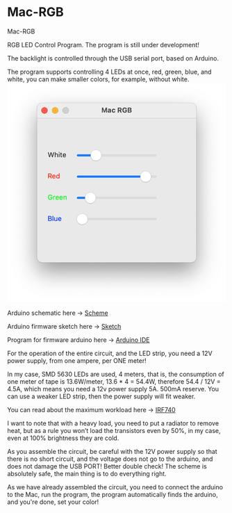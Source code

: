 # Mac-RGB
Mac-RGB

RGB LED Control Program.
The program is still under development!

The backlight is controlled through the USB serial port, based on Arduino.

The program supports controlling 4 LEDs at once, red, green, blue, and white, you can make smaller colors, for example, without white.
![Mac-RGB](./img/1.png)

Arduino schematic here -> [Scheme](https://github.com/DiCode77/Mac-RGB/blob/main/img/2.jpg)

Arduino firmware sketch here -> [Sketch](https://github.com/DiCode77/Mac-RGB/tree/main/sketch)

Program for firmware arduino here -> [Arduino IDE](https://www.arduino.cc/en/software)

For the operation of the entire circuit, and the LED strip, you need a 12V power supply, from one ampere, per ONE meter!

In my case, SMD 5630 LEDs are used, 4 meters, that is, the consumption of one meter of tape is 13.6W/meter, 13.6 * 4 = 54.4W, therefore 54.4 / 12V = 4.5A, which means you need a 12v power supply 5A. 500mA reserve.
You can use a weaker LED strip, then the power supply will fit weaker.

You can read about the maximum workload here -> [IRF740](https://www.vishay.com/docs/91054/91054.pdf)

I want to note that with a heavy load, you need to put a radiator to remove heat, but as a rule you won’t load the transistors even by 50%, in my case, even at 100% brightness they are cold.

As you assemble the circuit, be careful with the 12V power supply so that there is no short circuit, and the voltage does not go to the arduino, and does not damage the USB PORT! Better double check! The scheme is absolutely safe, the main thing is to do everything right.

As we have already assembled the circuit, you need to connect the arduino to the Mac, run the program, the program automatically finds the arduino, and you're done, set your color!
